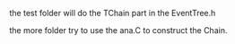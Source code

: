 the test folder will do the TChain part in the EventTree.h

the more folder try to use the ana.C to construct the Chain.
